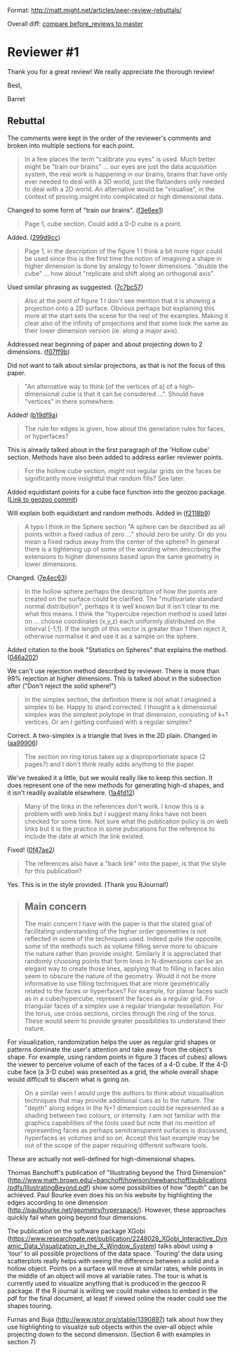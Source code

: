 Format: http://matt.might.net/articles/peer-review-rebuttals/

Overall diff: [compare before_reviews to master](https://github.com/schloerke/geozoo-paper/compare/before_reviews...master#diff-d0b5d3764cecf6678b58c4ea9d6c63bd)

# Reviewer \#1

Thank you for a great review! We really appreciate the thorough review!

Best,

Barret


## Rebuttal

The comments were kept in the order of the reviewer's comments and broken into multiple sections for each point.

> In a few places the term "calibrate you eyes" is used. Much better might be
> "train our brains" ... our eyes are just the data acquisition system, the real
> work is happening in our brains, brains that have only ever needed to deal
> with a 3D world, just the flatlanders only needed to deal with a 2D world.
> An alternative would be "visualise", in the context of proving insight into
> complicated or high dimensional data.

Changed to some form of "train our brains". ([f3e6ee1](https://github.com/schloerke/geozoo-paper/commit/f3e6ee1))


> Page 1, cube section. Could add a 0-D cube is a point.

Added. ([299d9cc](https://github.com/schloerke/geozoo-paper/commit/299d9cc))


> Page 1, in the description of the figure 1 I think a bit more rigor could be
> used since this is the first time the notion of imagining a shape in higher
> dimension is done by analogy to lower dimensions. "double the cube" ... how
> about "replicate and shift along an orthogonal axis".

Used similar phrasing as suggested. ([7c7bc57](https://github.com/schloerke/geozoo-paper/commit/7c7bc57))

> Also at the point of figure 1 I don't see mention that it is showing a projection onto a 2D
> surface. Obvious perhaps but explaining this more at the start sets the scene
> for the rest of the examples. Making it clear also of the infinity of
> projections and that some look the same as their lower dimension version (ie:
> along a major axis).

Addressed near beginning of paper and about projecting down to 2 dimensions. ([f07ff9b](https://github.com/schloerke/geozoo-paper/commit/f07ff9b))

Did not want to talk about similar projections, as that is not the focus of this paper.


> "An alternative way to think [of the vertices of a] of a high-dimensional cube
> is that it can be considered ...". Should have "vertices" in there somewhere.

Added! ([b19df9a](https://github.com/schloerke/geozoo-paper/commit/b19df9a))


> The rule for edges is given, how about the generation rules for faces, or
> hyperfaces?

This is already talked about in the first paragraph of the 'Hollow cube' section.  Methods have also been added to address earlier reviewer points.


> For the hollow cube section, might not regular grids on the faces be
> significantly more insightful that random fills? See later.

Added equidistant points for a cube face function into the geozoo package. ([Link to geozoo commit](https://github.com/schloerke/geozoo/commit/cab44c6a61e5430c456d7a65379d7ab5e7b5d4c5#diff-156b96e5e11b93d7e38335996549a3a1R177))

Will explain both equidistant and random methods. Added in ([f2118b9](https://github.com/schloerke/geozoo-paper/commit/f2118b9))


> A typo I think in the Sphere section "A sphere can be described as all points
> within a fixed radius of zero  ..." should zero be unity. Or do you mean a
> fixed radius away from the center of the sphere? In general there is a
> tightening up of some of the wording when describing the extensions to higher
> dimensions based upon the same geometry in lower dimensions.

Changed. ([7e4ec63](https://github.com/schloerke/geozoo-paper/commit/7e4ec63))


> In the hollow sphere perhaps the description of how the points are created on
> the surface could be clarified. The "multivariate standard normal
> distribution", perhaps it is well known but it isn't clear to me what this
> means. I think the "hypercube rejection method is used later on ... choose
> coordinates (x,y,z) each uniformly distributed on the interval [-1,1]. If the
> length of this vector is greater than 1 then reject it, otherwise normalise it
> and use it as a sample on the sphere.

Added citation to the book "Statistics on Spheres" that explains the method. ([046a202](https://github.com/schloerke/geozoo-paper/commit/046a202))

We can't use rejection method described by reviewer.  There is more than 99% rejection at higher dimensions. This is talked about in the subsection after ("Don't reject the solid sphere!")


> In the simplex section, the definition there is not what I imagined a simplex
> to be. Happy to stand corrected. I thought a k dimensional simplex was the
> simplest polytope in that dimension, consisting of k+1 vertices. Or am I
> getting confused with a regular simplex?

Correct. A two-simplex is a triangle that lives in the 2D plain. Changed in ([aa99906](https://github.com/schloerke/geozoo-paper/commit/aa99906))


> The section on ring torus takes up a disproportionate space (2 pages?) and I
> don't think really adds anything to the paper.

We've tweaked it a little, but we would really like to keep this section. It does represent one of the new methods for generating high-d shapes, and it isn't readily available elsewhere. ([1a4fd12](https://github.com/schloerke/geozoo-paper/commit/1a4fd12))


> Many of the links in the references don't work. I know this is a problem with
> web links but I suggest many links have not been checked for some time. Not
> sure what the publication policy is on web links but it is the practice in
> some pubications for the reference to include the date at which the link
> existed.

Fixed! ([0f47ae2](https://github.com/schloerke/geozoo-paper/commit/0f47ae2))


> The references also have a "back link" into the paper, is that the style for
> this publication?

Yes. This is in the style provided.  (Thank you RJournal!)


> Main concern
> --------------
>
> The main concern I have with the paper is that the stated goal of facilitating
> understanding of the higher order geometries is not reflected in some of the
> techniques used. Indeed quite the opposite, some of the methods such as volume
> filling serve more to obscure the nature rather than provide insight.
> Similarly it is appreciated that randomly choosing points that form lines in
> N-dimensions can be an elegant way to create those lines, applying that to
> filling in faces also seem to obscure the nature of the geometry. Would it not
> be more informative to use filling techniques that are more geometrically
> related to the faces or hyperfaces? For example, for planar faces such as in a
> cube/hypercube, represent the faces as a regular grid. For triangular faces of
> a simplex use a regular triangular tessellation. For the torus, use cross
> sections, circles through the ring of the torus. These would seem to provide
> greater possibilities to understand their nature.

For visualization, randomization helps the user as regular grid shapes or patterns dominate the user's attention and take away from the object's shape.  For example, using random points in figure 3 (faces of cubes) allows the viewer to perceive volume of each of the faces of a 4-D cube. If the 4-D cube face (a 3-D cube) was presented as a grid, the whole overall shape would difficult to discern what is going on.


> On a similar vein I would urge the authors to think about visualisation
> techniques that may provide additional cues as to the nature. The "depth"
> along edges in the N+1 dimension could be represented as a shading between two
> colours, or intensity. I am not familiar with the graphics capabilities of the
> tools used but note that no mention of representing faces as perhaps
> semitransparent surfaces is discussed, hyperfaces as volumes and so on. Accept
> this last example may be out of the scope of the paper requiring different
> software tools.

These are actually not well-defined for high-dimensional shapes. 

Thomas Banchoff's publication of "Illustrating beyond the Third Dimension" (http://www.math.brown.edu/~banchoff/howison/newbanchoff/publications/pdfs/IllustratingBeyond.pdf) show some possibilities of how "depth" can be achieved. Paul Bourke even does his on his website by highlighting the edges according to one dimension (http://paulbourke.net/geometry/hyperspace/). However, these approaches quickly fail when going beyond four dimensions.

The publication on the software package XGobi (https://www.researchgate.net/publication/2248028_XGobi_Interactive_Dynamic_Data_Visualization_in_the_X_Window_System) talks about using a 'tour' to all possible projections of the data space. 'Touring' the data using scatterplots really helps with seeing the difference between a solid and a hollow object.  Points on a surface will move at similar rates, while points in the middle of an object will move at variable rates. The tour is what is currently used to visualize anything that is produced in the geozoo R package. If the R journal is willing we could make videos to embed in the pdf for the final document, at least if viewed online the reader could see the shapes touring.

Furnas and Buja (http://www.jstor.org/stable/1390897) talk about how they use highlighting to visualize sub objects within the over-all object while projecting down to the second dimension.  (Section 6 with examples in section 7)




































<!-- Show a couple videos of the objects in motion?
Quiz on
 4 dim hollow sphere
 4 dim solid sphere
 10 dim sphere
 10 dim cube -->
